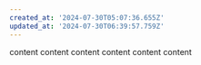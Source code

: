 ```yaml
---
created_at: '2024-07-30T05:07:36.655Z'
updated_at: '2024-07-30T06:39:57.759Z'
---
```


content
content
content
content
content
content
